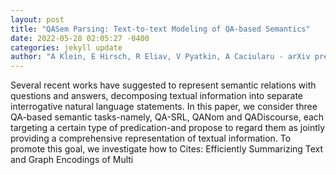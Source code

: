 ```yaml
--- 
layout: post 
title: "QASem Parsing: Text-to-text Modeling of QA-based Semantics" 
date: 2022-05-28 02:05:27 -0400 
categories: jekyll update 
author: "A Klein, E Hirsch, R Eliav, V Pyatkin, A Caciularu - arXiv preprint arXiv , 2022" 
--- 
```

Several recent works have suggested to represent semantic relations with questions and answers, decomposing textual information into separate interrogative natural language statements. In this paper, we consider three QA-based semantic tasks-namely, QA-SRL, QANom and QADiscourse, each targeting a certain type of predication-and propose to regard them as jointly providing a comprehensive representation of textual information. To promote this goal, we investigate how to Cites: Efficiently Summarizing Text and Graph Encodings of Multi